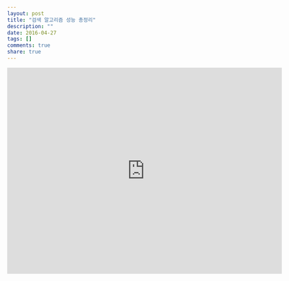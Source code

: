 ```yaml
---
layout: post
title: "검색 알고리즘 성능 총정리"
description: ""
date: 2016-04-27
tags: []
comments: true
share: true
---
```



<iframe width="640" height="480" src="https://www.youtube.com/embed/bUF0Uqn-SXk" frameborder="0" allowfullscreen=""></iframe>